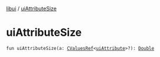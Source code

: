 [libui](index.md) / [uiAttributeSize](./ui-attribute-size.md)

# uiAttributeSize

`fun uiAttributeSize(a: `[`CValuesRef`](../kotlinx.cinterop/-c-values-ref/index.md)`<`[`uiAttribute`](ui-attribute.md)`>?): `[`Double`](https://kotlinlang.org/api/latest/jvm/stdlib/kotlin/-double/index.html)